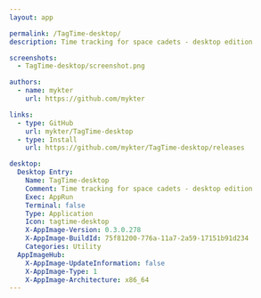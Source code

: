 ```yaml
---
layout: app

permalink: /TagTime-desktop/
description: Time tracking for space cadets - desktop edition

screenshots:
  - TagTime-desktop/screenshot.png

authors:
  - name: mykter
    url: https://github.com/mykter

links:
  - type: GitHub
    url: mykter/TagTime-desktop
  - type: Install
    url: https://github.com/mykter/TagTime-desktop/releases

desktop:
  Desktop Entry:
    Name: TagTime-desktop
    Comment: Time tracking for space cadets - desktop edition
    Exec: AppRun
    Terminal: false
    Type: Application
    Icon: tagtime-desktop
    X-AppImage-Version: 0.3.0.278
    X-AppImage-BuildId: 75f81200-776a-11a7-2a59-17151b91d234
    Categories: Utility
  AppImageHub:
    X-AppImage-UpdateInformation: false
    X-AppImage-Type: 1
    X-AppImage-Architecture: x86_64
---
```

